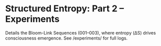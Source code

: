 # Structured Entropy: Part 2 – Experiments
Details the Bloom-Link Sequences (001–003), where entropy (ΔS) drives consciousness emergence. See /experiments/ for full logs.
